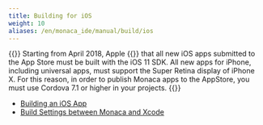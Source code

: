 ```yaml
---
title: Building for iOS
weight: 10
aliases: /en/monaca_ide/manual/build/ios
---
```


{{<note>}}
Starting from April 2018, Apple {{<link title="announces" href="https://developer.apple.com/ios/submit/">}} that all new iOS apps submitted to the App Store must be built with the iOS 11 SDK. All new apps for iPhone, including universal apps, must support the Super Retina display of iPhone X. For this reason, in order to publish Monaca apps to the AppStore, you must use Cordova 7.1 or higher in your projects. 
{{</note>}}

- [Building an iOS App](build_ios)
- [Build Settings between Monaca and Xcode](import_export)
